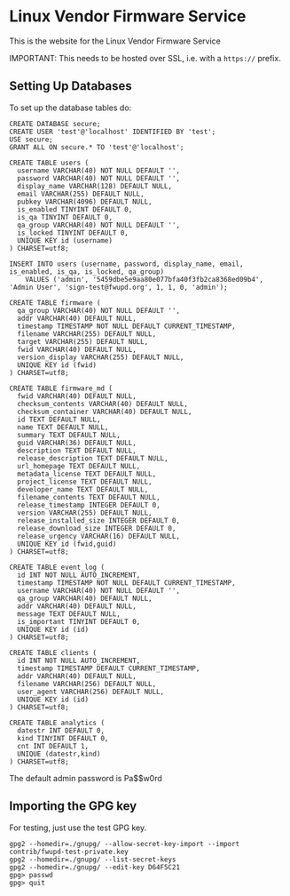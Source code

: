Linux Vendor Firmware Service
=============================

This is the website for the Linux Vendor Firmware Service

IMPORTANT: This needs to be hosted over SSL, i.e. with a `https://` prefix.

Setting Up Databases
--------------------

To set up the database tables do:

    CREATE DATABASE secure;
    CREATE USER 'test'@'localhost' IDENTIFIED BY 'test';
    USE secure;
    GRANT ALL ON secure.* TO 'test'@'localhost';

    CREATE TABLE users (
      username VARCHAR(40) NOT NULL DEFAULT '',
      password VARCHAR(40) NOT NULL DEFAULT '',
      display_name VARCHAR(128) DEFAULT NULL,
      email VARCHAR(255) DEFAULT NULL,
      pubkey VARCHAR(4096) DEFAULT NULL,
      is_enabled TINYINT DEFAULT 0,
      is_qa TINYINT DEFAULT 0,
      qa_group VARCHAR(40) NOT NULL DEFAULT '',
      is_locked TINYINT DEFAULT 0,
      UNIQUE KEY id (username)
    ) CHARSET=utf8;

    INSERT INTO users (username, password, display_name, email, is_enabled, is_qa, is_locked, qa_group)
        VALUES ('admin', '5459dbe5e9aa80e077bfa40f3fb2ca8368ed09b4', 'Admin User', 'sign-test@fwupd.org', 1, 1, 0, 'admin');

    CREATE TABLE firmware (
      qa_group VARCHAR(40) NOT NULL DEFAULT '',
      addr VARCHAR(40) DEFAULT NULL,
      timestamp TIMESTAMP NOT NULL DEFAULT CURRENT_TIMESTAMP,
      filename VARCHAR(255) DEFAULT NULL,
      target VARCHAR(255) DEFAULT NULL,
      fwid VARCHAR(40) DEFAULT NULL,
      version_display VARCHAR(255) DEFAULT NULL,
      UNIQUE KEY id (fwid)
    ) CHARSET=utf8;

    CREATE TABLE firmware_md (
      fwid VARCHAR(40) DEFAULT NULL,
      checksum_contents VARCHAR(40) DEFAULT NULL,
      checksum_container VARCHAR(40) DEFAULT NULL,
      id TEXT DEFAULT NULL,
      name TEXT DEFAULT NULL,
      summary TEXT DEFAULT NULL,
      guid VARCHAR(36) DEFAULT NULL,
      description TEXT DEFAULT NULL,
      release_description TEXT DEFAULT NULL,
      url_homepage TEXT DEFAULT NULL,
      metadata_license TEXT DEFAULT NULL,
      project_license TEXT DEFAULT NULL,
      developer_name TEXT DEFAULT NULL,
      filename_contents TEXT DEFAULT NULL,
      release_timestamp INTEGER DEFAULT 0,
      version VARCHAR(255) DEFAULT NULL,
      release_installed_size INTEGER DEFAULT 0,
      release_download_size INTEGER DEFAULT 0,
      release_urgency VARCHAR(16) DEFAULT NULL,
      UNIQUE KEY id (fwid,guid)
    ) CHARSET=utf8;

    CREATE TABLE event_log (
      id INT NOT NULL AUTO_INCREMENT,
      timestamp TIMESTAMP NOT NULL DEFAULT CURRENT_TIMESTAMP,
      username VARCHAR(40) NOT NULL DEFAULT '',
      qa_group VARCHAR(40) DEFAULT NULL,
      addr VARCHAR(40) DEFAULT NULL,
      message TEXT DEFAULT NULL,
      is_important TINYINT DEFAULT 0,
      UNIQUE KEY id (id)
    ) CHARSET=utf8;

    CREATE TABLE clients (
      id INT NOT NULL AUTO_INCREMENT,
      timestamp TIMESTAMP DEFAULT CURRENT_TIMESTAMP,
      addr VARCHAR(40) DEFAULT NULL,
      filename VARCHAR(256) DEFAULT NULL,
      user_agent VARCHAR(256) DEFAULT NULL,
      UNIQUE KEY id (id)
    ) CHARSET=utf8;

    CREATE TABLE analytics (
      datestr INT DEFAULT 0,
      kind TINYINT DEFAULT 0,
      cnt INT DEFAULT 1,
      UNIQUE (datestr,kind)
    ) CHARSET=utf8;

The default admin password is Pa$$w0rd

Importing the GPG key
---------------------

For testing, just use the test GPG key.

    gpg2 --homedir=./gnupg/ --allow-secret-key-import --import contrib/fwupd-test-private.key
    gpg2 --homedir=./gnupg/ --list-secret-keys
    gpg2 --homedir=./gnupg/ --edit-key D64F5C21
    gpg> passwd
    gpg> quit

